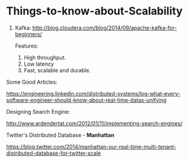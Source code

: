 # Things-to-know-about-Scalability

1. Kafka:
    http://blog.cloudera.com/blog/2014/09/apache-kafka-for-beginners/
    

    Features:
    1. High throughput.
    2. Low latency
    3. Fast, scalable and durable.
    
    
Some Good Articles:

https://engineering.linkedin.com/distributed-systems/log-what-every-software-engineer-should-know-about-real-time-datas-unifying

Designing Search Engine:

http://www.ardendertat.com/2012/01/11/implementing-search-engines/

Twitter's Distributed Database - **Manhattan**

https://blog.twitter.com/2014/manhattan-our-real-time-multi-tenant-distributed-database-for-twitter-scale